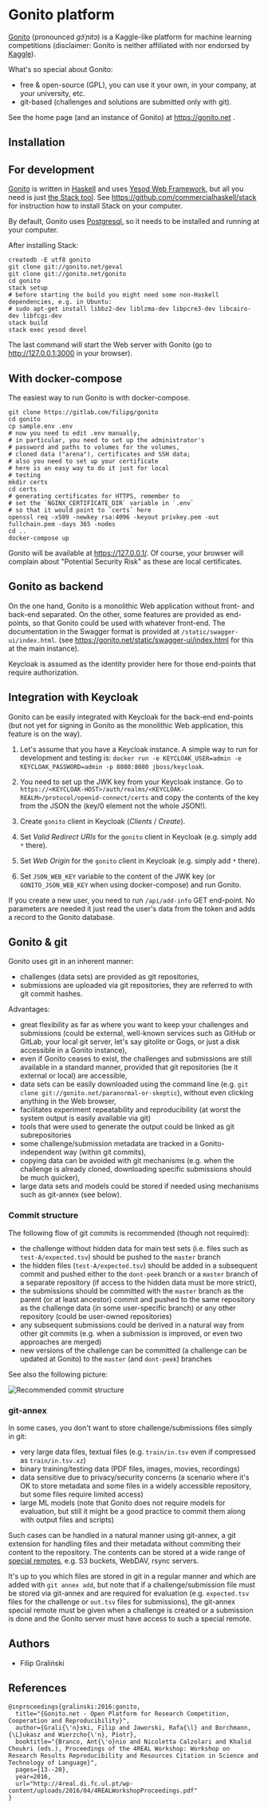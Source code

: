 Gonito platform
===============

[Gonito](https://gonito.net) (pronounced _ɡɔ̃ˈɲitɔ_) is a Kaggle-like
platform for machine learning competitions (disclaimer: Gonito is
neither affiliated with nor endorsed by [Kaggle](https://www.kaggle.com)).


What's so special about Gonito:

  * free & open-source (GPL), you can use it your own, in your
    company, at your university, etc.
  * git-based (challenges and solutions are submitted only with git).

See the home page (and an instance of Gonito) at https://gonito.net .

Installation
------------

## For development

[Gonito](https://gonito.net) is written in [Haskell](https://www.haskell.org) and uses
[Yesod Web Framework](http://www.yesodweb.com/), but all you need is
just [the Stack tool](https://github.com/commercialhaskell/stack). See https://github.com/commercialhaskell/stack
for instruction how to install Stack on your computer.

By default, Gonito uses [Postgresql](http://www.postgresql.org/), so it needs to be installed and running at your computer.

After installing Stack:

    createdb -E utf8 gonito
    git clone git://gonito.net/geval
    git clone git://gonito.net/gonito
    cd gonito
    stack setup
    # before starting the build you might need some non-Haskell dependencies, e.g. in Ubuntu:
    # sudo apt-get install libbz2-dev liblzma-dev libpcre3-dev libcairo-dev libfcgi-dev
    stack build
    stack exec yesod devel

The last command will start the Web server with Gonito (go to
http://127.0.0.1:3000 in your browser).

## With docker-compose

The easiest way to run Gonito is with docker-compose.

    git clone https://gitlab.com/filipg/gonito
    cd gonito
    cp sample.env .env
    # now you need to edit .env manually,
    # in particular, you need to set up the administrator's
    # password and paths to volumes for the volumes,
    # cloned data ("arena"), certificates and SSH data;
    # also you need to set up your certificate
    # here is an easy way to do it just for local
    # testing
    mkdir certs
    cd certs
    # generating certificates for HTTPS, remember to
    # set the `NGINX_CERTIFICATE_DIR` variable in `.env`
    # so that it would point to `certs` here
    openssl req -x509 -newkey rsa:4096 -keyout privkey.pem -out fullchain.pem -days 365 -nodes
    cd ..
    docker-compose up

Gonito will be available at <https://127.0.0.1/>. Of course, your
browser will complain about "Potential Security Risk" as these are
local certificates.

Gonito as backend
-----------------

On the one hand, Gonito is a monolithic Web application without front-
and back-end separated. On the other, some features are provided as
end-points, so that Gonito could be used with whatever front-end. The
documentation in the Swagger format is provided at `/static/swagger-ui/index.html`.
(see <https://gonito.net/static/swagger-ui/index.html> for this at the main instance).

Keycloak is assumed as the identity provider here for those end-points that
require authorization.

Integration with Keycloak
-------------------------

Gonito can be easily integrated with Keycloak for the back-end
end-points (but not yet for signing in Gonito as the monolithic Web
application, this feature is on the way).

1. Let's assume that you have a Keycloak instance. A simple way to run
   for development and testing is: `docker run -e KEYCLOAK_USER=admin -e KEYCLOAK_PASSWORD=admin -p 8080:8080 jboss/keycloak`.

2. You need to set up the JWK key from your Keycloak instance.
   Go to `https://<KEYCLOAK-HOST>/auth/realms/<KEYCLOAK-REALM>/protocol/openid-connect/certs`
   and copy the contents of the key from the JSON the (key/0 element
   not the whole JSON!).

3. Create `gonito` client in Keycloak (_Clients_ / _Create_).

4. Set _Valid Redirect URIs_ for the `gonito` client in Keycloak (e.g. simply add `*` there).

5. Set _Web Origin_ for the `gonito` client in Keycloak (e.g. simply add `*` there).

6. Set `JSON_WEB_KEY` variable to the content of the JWK key (or `GONITO_JSON_WEB_KEY` when using docker-compose)
   and run Gonito.

If you create a new user, you need to run `/api/add-info` GET
end-point. No parameters are needed it just read the user's data from
the token and adds a record to the Gonito database.

Gonito & git
------------

Gonito uses git in an inherent manner:

* challenges (data sets) are provided as git repositories,
* submissions are uploaded via git repositories, they are referred to with
  git commit hashes.

Advantages:

* great flexibility as far as where you want to keep your challenges
  and submissions (could be external, well-known services such as
  GitHub or GitLab, your local git server, let's say gitolite or Gogs, or
  just a disk accessible in a Gonito instance),
* even if Gonito ceases to exist, the challenges and submissions are still available
  in a standard manner, provided that git repositories (be it external or local) are
  accessible,
* data sets can be easily downloaded using the command line
  (e.g. `git clone git://gonito.net/paranormal-or-skeptic`), without
  even clicking anything in the Web browser,
* facilitates experiment repeatability and reproducibility (at worst
  the system output is easily available via git)
* tools that were used to generate the output could be linked as git subrepositories
* some challenge/submission metadata are tracked in a Gonito-independent way
  (within git commits),
* copying data can be avoided with git mechanisms (e.g. when the challenge is already
  cloned, downloading specific submissions should be much quicker),
* large data sets and models could be stored if needed using mechanisms such as git-annex (see below).

### Commit structure

The following flow of git commits is recommended (though not required):

* the challenge without hidden data for main test sets (i.e. files such as `test-A/expected.tsv`)
  should be pushed to the `master` branch
* the hidden files (`test-A/expected.tsv`) should be added in a
  subsequent commit and pushed either to the `dont-peek` branch or a
  `master` branch of a separate repository (if access to the hidden
  data must be more strict),
* the submissions should be committed with the `master` branch as the
  parent (or at least ancestor) commit and pushed to the same
  repository as the challenge data (in some user-specific branch) or any other
  repository (could be user-owned repositories)
* any subsequent submissions could be derived in a natural way from other git commits
  (e.g. when a submission is improved, or even two approaches are merged)
* new versions of the challenge can be committed (a challenge can be updated at Gonito)
  to the `master` (and `dont-peek`) branches

See also the following picture:

![Recommended commit structure](misc/commits.png)

### git-annex

In some cases, you don't want to store challenge/submissions files simply in git:

* very large data files, textual files (e.g. `train/in.tsv` even if
  compressed as `train/in.tsv.xz`)
* binary training/testing data (PDF files, images, movies, recordings)
* data sensitive due to privacy/security concerns (a scenario where it's OK to store
  metadata and some files in a widely accessible repository, but some files require
  limited access)
* large ML models (note that Gonito does not require models for evaluation, but still
  it might be a good practice to commit them along with output files and scripts)

Such cases can be handled in a natural manner using git-annex, a git
extension for handling files and their metadata without commiting
their content to the repository. The contents can be stored at a wide
range of [special
remotes](https://git-annex.branchable.com/special_remotes/), e.g. S3
buckets, WebDAV, rsync servers.

It's up to you which files are stored in git in a regular manner and
which are added with `git annex add`, but note that if a
challenge/submission file must be stored via git-annex and are required
for evaluation (e.g. `expected.tsv` files for the challenge or
`out.tsv` files for submissions), the git-annex special remote must be
given when a challenge is created or a submission is done and the
Gonito server must have access to such a special remote.

Authors
-------

* Filip Graliński

References
----------

    @inproceedings{gralinski:2016:gonito,
      title="{Gonito.net - Open Platform for Research Competition, Cooperation and Reproducibility}",
      author={Grali{\'n}ski, Filip and Jaworski, Rafa{\l} and Borchmann, {\L}ukasz and Wierzcho{\'n}, Piotr},
      booktitle="{Branco, Ant{\'o}nio and Nicoletta Calzolari and Khalid Choukri (eds.), Proceedings of the 4REAL Workshop: Workshop on Research Results Reproducibility and Resources Citation in Science and Technology of Language}",
      pages={13--20},
      year=2016,
      url="http://4real.di.fc.ul.pt/wp-content/uploads/2016/04/4REALWorkshopProceedings.pdf"
    }
